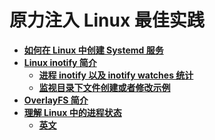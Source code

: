 原力注入 Linux 最佳实践
=========================

- [**如何在 Linux 中创建 Systemd 服务**](Systemd_Service_Creation_Guide.md)
- [**Linux inotify 简介**](What_is_inotify.md)
	- [**进程 inotify 以及 inotify watches 统计**](inotify_stat.sh)
	- [**监视目录下文件创建或者修改示例**](inotify_monitor_path.sh)
- [**OverlayFS 简介**](OverlayFS.md)
- [**理解 Linux 中的进程状态**](Understanding_process_states_in_Linux.md)
	- [**英文**](Understanding_process_states_in_Linux.pdf)